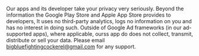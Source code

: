 Our apps and its developer take your privacy very seriously. Beyond the information the Google Play Store and Apple App Store provides to developers, It uses no third-party analytics, logs no information on you and has no interest in doing such. Outside of Google Ad frameworks (in our ad-supported apps), where applicable,  ourss app do does not collect, transmit, distribute or sell your data. Please email bigbluefightingcockerel@gmail.com for any support.
